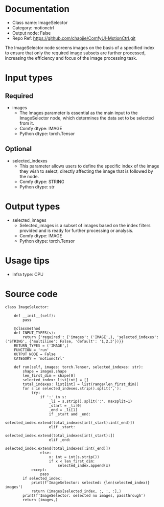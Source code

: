 # Documentation
- Class name: ImageSelector
- Category: motionctrl
- Output node: False
- Repo Ref: https://github.com/chaojie/ComfyUI-MotionCtrl.git

The ImageSelector node screens images on the basis of a specified index to ensure that only the required image subsets are further processed, increasing the efficiency and focus of the image processing task.

# Input types
## Required
- images
    - The Images parameter is essential as the main input to the ImageSelector node, which determines the data set to be selected from it.
    - Comfy dtype: IMAGE
    - Python dtype: torch.Tensor
## Optional
- selected_indexes
    - This parameter allows users to define the specific index of the image they wish to select, directly affecting the image that is followed by the node.
    - Comfy dtype: STRING
    - Python dtype: str

# Output types
- selected_images
    - Selected_images is a subset of images based on the index filters provided and is ready for further processing or analysis.
    - Comfy dtype: IMAGE
    - Python dtype: torch.Tensor

# Usage tips
- Infra type: CPU

# Source code
```
class ImageSelector:

    def __init__(self):
        pass

    @classmethod
    def INPUT_TYPES(s):
        return {'required': {'images': ('IMAGE',), 'selected_indexes': ('STRING', {'multiline': False, 'default': '1,2,3'})}}
    RETURN_TYPES = ('IMAGE',)
    FUNCTION = 'run'
    OUTPUT_NODE = False
    CATEGORY = 'motionctrl'

    def run(self, images: torch.Tensor, selected_indexes: str):
        shape = images.shape
        len_first_dim = shape[0]
        selected_index: list[int] = []
        total_indexes: list[int] = list(range(len_first_dim))
        for s in selected_indexes.strip().split(','):
            try:
                if ':' in s:
                    _li = s.strip().split(':', maxsplit=1)
                    _start = _li[0]
                    _end = _li[1]
                    if _start and _end:
                        selected_index.extend(total_indexes[int(_start):int(_end)])
                    elif _start:
                        selected_index.extend(total_indexes[int(_start):])
                    elif _end:
                        selected_index.extend(total_indexes[:int(_end)])
                else:
                    x: int = int(s.strip())
                    if x < len_first_dim:
                        selected_index.append(x)
            except:
                pass
        if selected_index:
            print(f'ImageSelector: selected: {len(selected_index)} images')
            return (images[selected_index, :, :, :],)
        print(f'ImageSelector: selected no images, passthrough')
        return (images,)
```